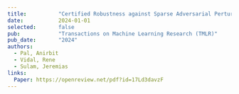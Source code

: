 ```yaml
---
title:          "Certified Robustness against Sparse Adversarial Perturbations via Data Localization"
date:           2024-01-01
selected:       false
pub:            "Transactions on Machine Learning Research (TMLR)"
pub_date:       "2024"
authors:
  - Pal, Anirbit
  - Vidal, Rene
  - Sulam, Jeremias
links:
  Paper: https://openreview.net/pdf?id=17Ld3davzF
---
```

